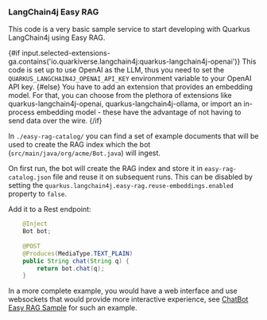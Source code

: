 ### LangChain4j Easy RAG

This code is a very basic sample service to start developing with Quarkus LangChain4j using Easy RAG.

{#if input.selected-extensions-ga.contains('io.quarkiverse.langchain4j:quarkus-langchain4j-openai')}
This code is set up to use OpenAI as the LLM, thus you need to set the `QUARKUS_LANGCHAIN4J_OPENAI_API_KEY` environment variable to your OpenAI API key.
{#else}
You have to add an extension that provides an embedding model. For that, you can choose from the plethora of extensions like quarkus-langchain4j-openai, quarkus-langchain4j-ollama, or import an in-process embedding model - these have the advantage of not having to send data over the wire.
{/if}

In `./easy-rag-catalog/` you can find a set of example documents that will be used to create the RAG index which the bot (`src/main/java/org/acme/Bot.java`) will ingest.

On first run, the bot will create the RAG index and store it in `easy-rag-catalog.json` file and reuse it on subsequent runs.
This can be disabled by setting the `quarkus.langchain4j.easy-rag.reuse-embeddings.enabled` property to `false`.

Add it to a Rest endpoint:
```java
    @Inject
    Bot bot;
    
    @POST
    @Produces(MediaType.TEXT_PLAIN)
    public String chat(String q) {
        return bot.chat(q);
    }
```

In a more complete example, you would have a web interface and use websockets that would provide more interactive experience, see [ChatBot Easy RAG Sample](https://github.com/quarkiverse/quarkus-langchain4j/tree/main/samples/chatbot-easy-rag) for such an example.